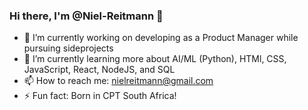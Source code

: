 ### Hi there, I'm @Niel-Reitmann 👋

- 🔭 I’m currently working on developing as a Product Manager while pursuing sideprojects
- 🌱 I’m currently learning more about AI/ML (Python), HTMl, CSS, JavaScript, React, NodeJS, and SQL
- 📫 How to reach me: nielreitmann@gmail.com
- ⚡ Fun fact: Born in CPT South Africa!

